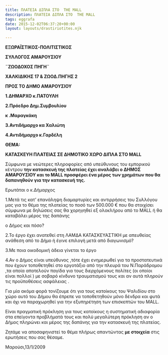 ```yaml
---
title: ΠΛΑΤΕΙΑ ΔΙΠΛΑ ΣΤΟ  THE MALL
description: ΠΛΑΤΕΙΑ ΔΙΠΛΑ ΣΤΟ  THE MALL
tags: eggrafa
date: 2015-12-02T06:37:20+00:00
layout: layouts/drastiriotites.njk

---
```


<!-- excerpt -->

**EΞΩΡΑΪΣΤΙΚΟΣ-ΠΟΛΙΤΙΣΤΙΚΟΣ**

**ΣΥΛΛΟΓΟΣ ΑΜΑΡΟΥΣΙΟΥ**

**¨ΖΩΟΔΟΧΟΣ ΠΗΓΗ¨**

**ΧΑΛΚΙΔΙΚΗΣ 17 &amp; ΖΩΟΔ.ΠΗΓΗΣ 2**

**ΠΡΟΣ ΤΟ ΔΗΜΟ ΑΜΑΡΟΥΣΙΟΥ**

**1.ΔΗΜΑΡΧΟ κ.ΠΑΤΟΥΛΗ**

**2.Πρόεδρο Δημ.Συμβουλίου**

**κ .Mαραγκάκη**

**3.Αντιδήμαρχο κα Χαλιώτη**

**4.Αντιδήμαρχο κ.Γαρδέλη**

**ΘΕΜΑ:**

**KATAΣΚΕΥΗ ΠΛΑΤΕΙΑΣ ΣΕ ΔΗΜΟΤΙΚΟ ΧΩΡΟ ΔΙΠΛΑ ΣΤΟ MALL**

Σύμφωνα με νεώτερες πληροφορίες από υπεύθυνους του εμπορικού κέντρου **την κατασκευή της πλατείας έχει αναλάβει ο ΔΗΜΟΣ ΑΜΑΡΟΥΣΙΟΥ και το MALL προσφέρει ένα μέρος των χρημάτων που θα δαπανηθούν για την κατασκευή της.**

Ερωτάται ο κ.Δήμαρχος

1.Μετά τις κατ’ επανάληψη διαμαρτυρίες και αντιρρήσεις του Συλλόγου μας για το θέμα της πλατείας το ποσό των 500.000 € που θα στοιχίσει σύμφωνα με δηλώσεις σας θα χορηγηθεί εξ ολοκλήρου από το ΜΑLL ή θα καταβάλει μέρος της δαπάνης

ο Δήμος και πόσο?

2.To έργο έχει ανατεθεί στη ΛΑΜΔΑ ΚΑΤΑΣΚΕΥΑΣΤΙΚΗ με απευθείας ανάθεση από το Δήμο ή έγινε επιλογή μετά από διαγωνισμό?

3.Με ποια οικοδομική άδεια γίνεται το έργο

4.Αν ο Δήμος είναι υπεύθυνος ,τότε έχει ενημερωθεί για τα προστατευτικά που έχουν τοποθετηθεί στο εργοτάξιο από την πλευρά του Ν.Παράδρομου ,τα οποία αποτελούν παγίδα για τους διερχόμενους πολίτες (οι οποίοι είναι πολλοί ) με σοβαρό κίνδυνο τραυματισμού τους και αν αυτά πληρούν τις προϋποθέσεις ασφάλειας .

Για μία ακόμα φορά τονίζουμε ότι για τους κατοίκους του Ψαλιδίου στο χώρο αυτό του Δήμου θα έπρεπε να τοποθετηθούν μόνο δένδρα και φυτά και όχι να παραχωρηθεί για την εξυπηρέτηση των επισκεπτών του ΜΑLL.

Eίναι πραγματική πρόκληση για τους κατοίκους η συστηματική αδιαφορία στα επείγοντα προβλήματά τους και πολύ μεγαλύτερη πρόκληση αν ο Δήμος πληρώνει και μέρος της δαπάνης για την κατασκευή της πλατείας.

Ζητάμε να αποσαφηνιστεί το θέμα πλήρως απαντώντας **με στοιχεία** στις ερωτήσεις που σας θέσαμε.

Μαρούσι,13/1/2009
